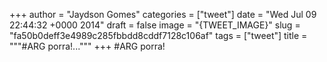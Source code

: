 
+++
author = "Jaydson Gomes"
categories = ["tweet"]
date = "Wed Jul 09 22:44:32 +0000 2014"
draft = false
image = "{TWEET_IMAGE}"
slug = "fa50b0deff3e4989c285fbbdd8cddf7128c106af"
tags = ["tweet"]
title = """#ARG porra!..."""
+++
#ARG porra!
